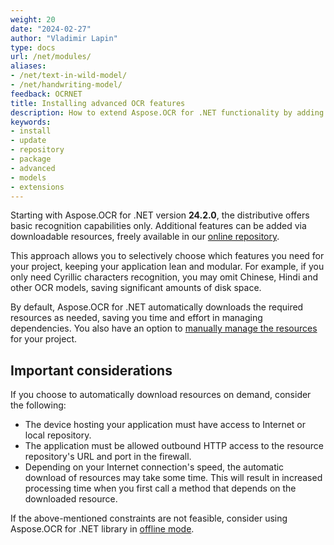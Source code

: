 ```yaml
---
weight: 20
date: "2024-02-27"
author: "Vladimir Lapin"
type: docs
url: /net/modules/
aliases:
- /net/text-in-wild-model/
- /net/handwriting-model/
feedback: OCRNET
title: Installing advanced OCR features
description: How to extend Aspose.OCR for .NET functionality by adding downloadable modules to the project.
keywords:
- install
- update
- repository
- package
- advanced
- models
- extensions
---
```


Starting with Aspose.OCR for .NET version **24.2.0**, the distributive offers basic recognition capabilities only. Additional features can be added via downloadable resources, freely available in our [online repository](https://github.com/aspose-ocr/resources).

This approach allows you to selectively choose which features you need for your project, keeping your application lean and modular. For example, if you only need Cyrillic characters recognition, you may omit Chinese, Hindi and other OCR models, saving significant amounts of disk space.

By default, Aspose.OCR for .NET automatically downloads the required resources as needed, saving you time and effort in managing dependencies. You also have an option to [manually manage the resources](/ocr/net/modules/management/) for your project.

## Important considerations

If you choose to automatically download resources on demand, consider the following:

- The device hosting your application must have access to Internet or local repository.
- The application must be allowed outbound HTTP access to the resource repository's URL and port in the firewall.
- Depending on your Internet connection's speed, the automatic download of resources may take some time. This will result in increased processing time when you first call a method that depends on the downloaded resource.

If the above-mentioned constraints are not feasible, consider using Aspose.OCR for .NET library in [offline mode](/ocr/net/modules/offline/).
